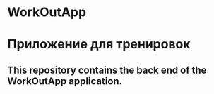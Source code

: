 # WorkOutApp
# Приложение для тренировок
## This repository contains the back end of the WorkOutApp application.
